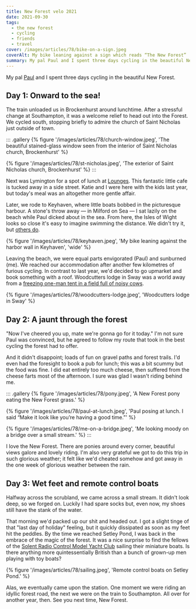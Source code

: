 ```yaml
---
title: New Forest velo 2021
date: 2021-09-30
tags:
  - the new forest
  - cycling
  - friends
  - travel
cover: /images/articles/78/bike-on-a-sign.jpeg
coverAlt: My bike leaning against a sign which reads “The New Forest”
summary: My pal Paul and I spent three days cycling in the beautiful New Forest
---
```

My pal [Paul](https://paulrobertlloyd.com) and I spent three days cycling in the beautiful New Forest. 

## Day 1: Onward to the sea! 

The train unloaded us in Brockenhurst around lunchtime. After a stressful change at Southampton, it was a welcome relief to head out into the Forest. We cycled south, stopping briefly to admire the church of Saint Nicholas just outside of town. 

::: .gallery
{% figure '/images/articles/78/church-window.jpeg', 'The beautiful stained-glass window seen from the interior of Saint Nicholas church, Brockenhurst' %}

{% figure '/images/articles/78/st-nicholas.jpeg', 'The exterior of Saint Nicholas church, Brockenhurst' %}
:::

Next was Lymington for a spot of lunch at [Lounges](https://www.tripadvisor.com/Restaurant_Review-g190774-d3455931-Reviews-Lounges_of_Lymington-Lymington_New_Forest_National_Park_Hampshire_Hampshire_Engla.html). This fantastic little cafe is tucked away in a side street. Katie and I were here with the kids last year, but today's meal was an altogether more gentle affair. 

Later, we rode to Keyhaven, where little boats bobbed in the picturesque harbour. A stone's throw away — in Milford on Sea — I sat lazily on the beach while Paul dicked about in the sea. From here, the Isles of Wight looks so close it's easy to imagine swimming the distance. We didn't try it, but [others do](https://www.aspire.org.uk/Event/western-solent-swim). 

{% figure '/images/articles/78/keyhaven.jpeg', 'My bike leaning against the harbor wall in Keyhaven', 'wide' %}

Leaving the beach, we were equal parts envigorated (Paul) and sunburned (me). We reached our accommodation after another few kilometres of furious cycling. In contrast to last year, we'd decided to go upmarket and book something with a roof. Woodcutters lodge in Sway was a world away from a [freezing one-man tent in a field full of noisy cows](/articles/76/). 

{% figure '/images/articles/78/woodcutters-lodge.jpeg', 'Woodcutters lodge in Sway' %}

## Day 2: A jaunt through the forest

"Now I've cheered you up, mate we're gonna go for it today." I'm not sure Paul was convinced, but he agreed to follow my route that took in the best cycling the forest had to offer. 

And it didn't disappoint; loads of fun on gravel paths and forest trails. I'd even had the foresight to book a pub for lunch; this was a bit scummy but the food was fine. I did eat entirely too much cheese, then suffered from the cheese farts most of the afternoon. I sure was glad I wasn't riding behind me.

::: .gallery
{% figure '/images/articles/78/pony.jpeg', 'A New Forest pony eating the New Forest grass.' %}

{% figure '/images/articles/78/paul-at-lunch.jpeg', 'Paul posing at lunch. I said “Make it look like you’re having a good time.”' %}

{% figure '/images/articles/78/me-on-a-bridge.jpeg', 'Me looking moody on a bridge over a small stream.' %}
:::

I love the New Forest. There are ponies around every corner, beautiful views galore and lovely riding. I'm also very grateful we got to do this trip in such glorious weather;  it felt like we'd cheated somehow and got away in the one week of glorious weather between the rain.

## Day 3: Wet feet and remote control boats

Halfway across the scrubland, we came across a small stream. It didn't look deep, so we forged on. Luckily I had spare socks but, even now, my shoes still have the stank of the water.

That morning we'd packed up our shit and headed out. I got a slight tinge of that "last day of holiday" feeling, but it quickly dissipated as soon as my feet hit the peddles. By the time we reached Setley Pond, I was back in the embrace of the magic of the forest. It was a nice surprise to find the fellows of the [Solent Radio Control Model Yacht Club](https://srcmbc.org.uk/) sailing their miniature boats.  Is there anything more quintessentially British than a bunch of grown-up men playing with toy boats?

{% figure '/images/articles/78/sailing.jpeg', 'Remote control boats on Setley Pond.' %}

Alas, we eventually came upon the station. One moment we were riding an idyllic forest road, the next we were on the train to Southampton. All over for another year, then. See you next time, New Forest.